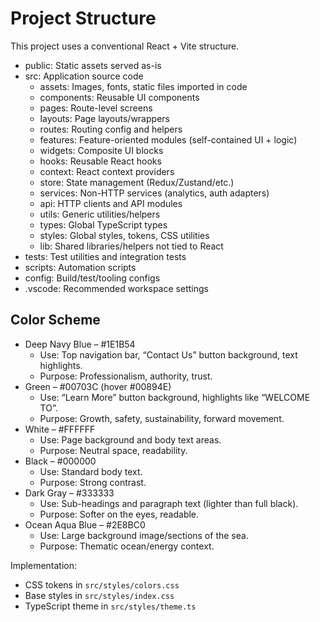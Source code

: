 # Project Structure

This project uses a conventional React + Vite structure.

- public: Static assets served as-is
- src: Application source code
  - assets: Images, fonts, static files imported in code
  - components: Reusable UI components
  - pages: Route-level screens
  - layouts: Page layouts/wrappers
  - routes: Routing config and helpers
  - features: Feature-oriented modules (self-contained UI + logic)
  - widgets: Composite UI blocks
  - hooks: Reusable React hooks
  - context: React context providers
  - store: State management (Redux/Zustand/etc.)
  - services: Non-HTTP services (analytics, auth adapters)
  - api: HTTP clients and API modules
  - utils: Generic utilities/helpers
  - types: Global TypeScript types
  - styles: Global styles, tokens, CSS utilities
  - lib: Shared libraries/helpers not tied to React
- tests: Test utilities and integration tests
- scripts: Automation scripts
- config: Build/test/tooling configs
- .vscode: Recommended workspace settings

## Color Scheme

- Deep Navy Blue – #1E1B54
  - Use: Top navigation bar, “Contact Us” button background, text highlights.
  - Purpose: Professionalism, authority, trust.
- Green – #00703C (hover #00894E)
  - Use: “Learn More” button background, highlights like “WELCOME TO”.
  - Purpose: Growth, safety, sustainability, forward movement.
- White – #FFFFFF
  - Use: Page background and body text areas.
  - Purpose: Neutral space, readability.
- Black – #000000
  - Use: Standard body text.
  - Purpose: Strong contrast.
- Dark Gray – #333333
  - Use: Sub-headings and paragraph text (lighter than full black).
  - Purpose: Softer on the eyes, readable.
- Ocean Aqua Blue – #2E8BC0
  - Use: Large background image/sections of the sea.
  - Purpose: Thematic ocean/energy context.

Implementation:
- CSS tokens in `src/styles/colors.css`
- Base styles in `src/styles/index.css`
- TypeScript theme in `src/styles/theme.ts`


